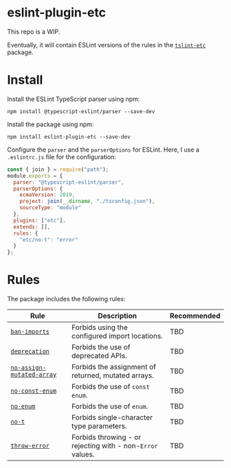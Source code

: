 # eslint-plugin-etc

This repo is a WIP.

Eventually, it will contain ESLint versions of the rules in the [`tslint-etc`](https://github.com/cartant/tslint-etc) package.

# Install

Install the ESLint TypeScript parser using npm:

```
npm install @typescript-eslint/parser --save-dev
```

Install the package using npm:

```
npm install eslint-plugin-etc --save-dev
```

Configure the `parser` and the `parserOptions` for ESLint. Here, I use a `.eslintrc.js` file for the configuration:

```js
const { join } = require("path");
module.exports = {
  parser: "@typescript-eslint/parser",
  parserOptions: {
    ecmaVersion: 2019,
    project: join(__dirname, "./tsconfig.json"),
    sourceType: "module"
  },
  plugins: ["etc"],
  extends: [],
  rules: {
    "etc/no-t": "error"
  }
};
```

# Rules

The package includes the following rules:

| Rule | Description | Recommended |
| --- | --- | --- |
[`ban-imports`](https://github.com/cartant/eslint-plugin-etc/blob/master/source/rules/ban-imports.ts) | Forbids using the configured import locations. | TBD |
[`deprecation`](https://github.com/cartant/eslint-plugin-etc/blob/master/source/rules/deprecation.ts) | Forbids the use of deprecated APIs. | TBD |
[`no-assign-mutated-array`](https://github.com/cartant/eslint-plugin-etc/blob/master/source/rules/no-assign-mutated-array.ts) | Forbids the assignment of returned, mutated arrays. | TBD |
[`no-const-enum`](https://github.com/cartant/eslint-plugin-etc/blob/master/source/rules/no-const-enum.ts) | Forbids the use of `const enum`. | TBD |
[`no-enum`](https://github.com/cartant/eslint-plugin-etc/blob/master/source/rules/no-enum.ts) | Forbids the use of `enum`. | TBD |
[`no-t`](https://github.com/cartant/eslint-plugin-etc/blob/master/source/rules/no-t.ts) | Forbids single-character type parameters. | TBD |
[`throw-error`](https://github.com/cartant/eslint-plugin-etc/blob/master/source/rules/throw-error.ts) | Forbids throwing - or rejecting with - non-`Error` values. | TBD |
